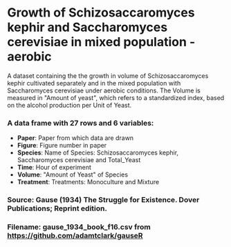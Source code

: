 # Growth of Schizosaccaromyces kephir and Saccharomyces cerevisiae in mixed population -aerobic

A dataset containing the the  growth  in  volume  of  Schizosaccaromyces  kephir  cultivated 
separately  and  in  the  mixed  population with Saccharomyces cerevisiae under aerobic conditions.
The Volume is measured in "Amount of yeast", which refers to a standardized index, 
based on the alcohol production per Unit of Yeast.

### A data frame with 27 rows and 6 variables:

- **Paper**: Paper from which data are drawn
- **Figure**: Figure number in paper
- **Species**: Name of Species: Schizosaccaromyces kephir, Saccharomyces cerevisiae and Total_Yeast
- **Time**: Hour of experiment
- **Volume**: "Amount of Yeast" of Species
- **Treatment**: Treatments: Monoculture and Mixture

### Source: Gause (1934) The Struggle for Existence. Dover Publications; Reprint edition.
### Filename: gause_1934_book_f16.csv from https://github.com/adamtclark/gauseR